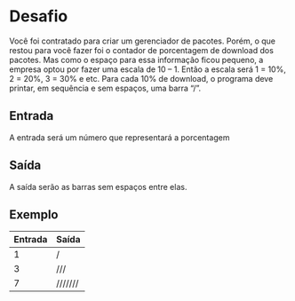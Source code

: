 # Desafio
Você foi contratado para criar um gerenciador de pacotes. Porém, o que restou para você fazer foi o contador de porcentagem de download dos pacotes. Mas como o espaço para essa informação ficou pequeno, a empresa optou por fazer uma escala de 10 – 1. Então a escala será 1 = 10%, 2 = 20%, 3 = 30% e etc.
Para cada 10% de download, o programa deve printar, em sequência e sem espaços, uma barra “/”.

## Entrada
A entrada será um número que representará a porcentagem

## Saída
A saída serão as barras sem espaços entre elas.

## Exemplo
| Entrada |	Saída | 
| ---     | ---      |
| 1	  |         / |
| 3	 |         /// |
| 7 |	        /////// |       